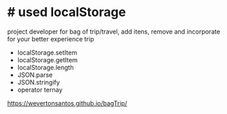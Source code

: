 <h1> # used localStorage </h1>

<p> project developer for bag of trip/travel, add itens, remove and incorporate for your better experience trip </p>

<ul>
  <li>localStorage.setItem</li>
  <li>localStorage.getItem</li>
  <li>localStorage.length</li>
  <li>JSON.parse</li>
  <li>JSON.stringify</li>
  <li>operator ternay</li>
</ul>

https://wevertonsantos.github.io/bagTrip/
